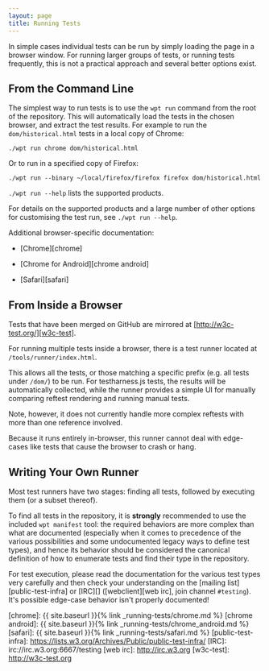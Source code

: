 ```yaml
---
layout: page
title: Running Tests
---
```

In simple cases individual tests can be run by simply loading the page
in a browser window. For running larger groups of tests, or running
tests frequently, this is not a practical approach and several better
options exist.

## From the Command Line

The simplest way to run tests is to use the `wpt run` command from the
root of the repository. This will automatically load the tests in the
chosen browser, and extract the test results. For example to run the
`dom/historical.html` tests in a local copy of Chrome:

    ./wpt run chrome dom/historical.html

Or to run in a specified copy of Firefox:

    ./wpt run --binary ~/local/firefox/firefox firefox dom/historical.html

`./wpt run --help` lists the supported products.

For details on the supported products and a large number of other options for
customising the test run, see `./wpt run --help`.

Additional browser-specific documentation:

  * [Chrome][chrome]

  * [Chrome for Android][chrome android]

  * [Safari][safari]

## From Inside a Browser
Tests that have been merged on GitHub are mirrored at [http://w3c-test.org/][w3c-test].

For running multiple tests inside a browser, there is a test runner
located at `/tools/runner/index.html`.

This allows all the tests, or those matching a specific prefix
(e.g. all tests under `/dom/`) to be run. For testharness.js tests,
the results will be automatically collected, while the runner
provides a simple UI for manually comparing reftest rendering and
running manual tests.

Note, however, it does not currently handle more complex reftests with
more than one reference involved.

Because it runs entirely in-browser, this runner cannot deal with
edge-cases like tests that cause the browser to crash or hang.

## Writing Your Own Runner

Most test runners have two stages: finding all tests, followed by
executing them (or a subset thereof).

To find all tests in the repository, it is **strongly** recommended to
use the included `wpt manifest` tool: the required behaviors are more
complex than what are documented (especially when it comes to
precedence of the various possibilities and some undocumented legacy
ways to define test types), and hence its behavior should be
considered the canonical definition of how to enumerate tests and find
their type in the repository.

For test execution, please read the documentation for the various test types
very carefully and then check your understanding on
the [mailing list][public-test-infra] or [IRC][] ([webclient][web irc], join
channel `#testing`). It's possible edge-case behavior isn't properly
documented!


[chrome]: {{ site.baseurl }}{% link _running-tests/chrome.md %}
[chrome android]: {{ site.baseurl }}{% link _running-tests/chrome_android.md %}
[safari]: {{ site.baseurl }}{% link _running-tests/safari.md %}
[public-test-infra]: https://lists.w3.org/Archives/Public/public-test-infra/
[IRC]: irc://irc.w3.org:6667/testing
[web irc]: http://irc.w3.org
[w3c-test]: http://w3c-test.org
